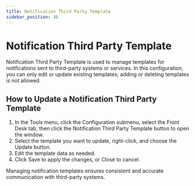 ```yaml
---
title: Notification Third Party Template
sidebar_position: 46
---
```


# Notification Third Party Template

Notification Third Party Template is used to manage templates for notifications sent to third-party systems or services. In this configuration, you can only edit or update existing templates; adding or deleting templates is not allowed.

## How to Update a Notification Third Party Template

1. In the Tools menu, click the Configuration submenu, select the Front Desk tab, then click the Notification Third Party Template button to open the window.
2. Select the template you want to update, right-click, and choose the Update button.
3. Edit the template data as needed.
4. Click Save to apply the changes, or Close to cancel.

Managing notification templates ensures consistent and accurate communication with third-party systems.
